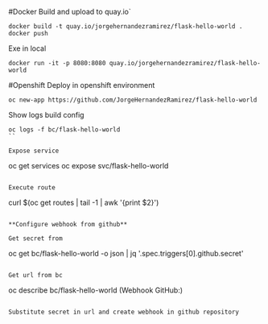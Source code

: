 #Docker
Build and upload to quay.io`
```
docker build -t quay.io/jorgehernandezramirez/flask-hello-world .
docker push
```

Exe in local
```
docker run -it -p 8080:8080 quay.io/jorgehernandezramirez/flask-hello-world
````

#Openshift
Deploy in openshift environment
```
oc new-app https://github.com/JorgeHernandezRamirez/flask-hello-world
```

Show logs build config
```
oc logs -f bc/flask-hello-world
``

Expose service
```
oc get services
oc expose svc/flask-hello-world
```

Execute route
```
curl $(oc get routes | tail -1 | awk '{print $2}')
```

**Configure webhook from github**

Get secret from
```
oc get bc/flask-hello-world -o json | jq '.spec.triggers[0].github.secret'
```

Get url from bc
```
oc describe bc/flask-hello-world   (Webhook GitHub:)
```

Substitute secret in url and create webhook in github repository


